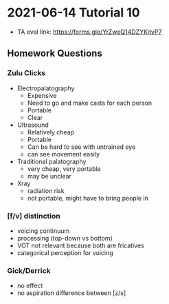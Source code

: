 # 2021-06-14 Tutorial 10

* TA eval link: https://forms.gle/YrZweQ14DZYKjtvP7

## Homework Questions
### Zulu Clicks
* Electropalatography
  * Expensive
  * Need to go and make casts for each person
  * Portable
  * Clear
* Ultrasound
  * Relatively cheap
  * Portable
  * Can be hard to see with untrained eye
  * can see movement easily
* Traditional palatography
  * very cheap, very portable
  * may be unclear
* Xray
  * radiation risk
  * not portable, might have to bring people in
### [f/v] distinction
* voicing continuum
* processing (top-down vs bottom)
* VOT not relevant because both are fricatives
* categorical perception for voicing
### Gick/Derrick
* no effect
* no aspiration difference between [z/s]
